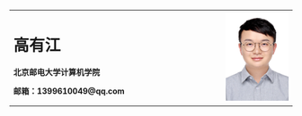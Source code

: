 <table border="0">
  <tr>
    <td width="75%">
      <h1>高有江</h1>
      <p><b>北京邮电大学计算机学院</b></p>
      <p><b>邮箱：1399610049@qq.com</b></p>
    </td>
    <td width="25%">
      <img src="/2019140542_高有江.jpg" width="100%">
    </td>
  </tr>
</table>

